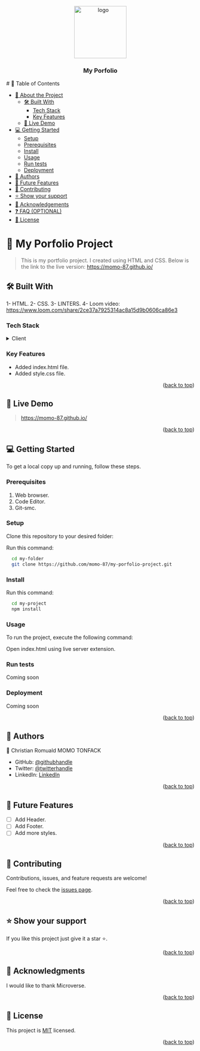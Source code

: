 <a name="readme-top"></a>
<div align="center">
  <img src="https://encrypted-tbn0.gstatic.com/images?q=tbn:ANd9GcS_ylEbgcaMVc3x3rXFLwMF42Bc69GPF66QWw&usqp=CAU" alt="logo" width="140"  height="auto" />
  <br/>

  <h3><b>My Porfolio</b></h3>

</div>
# 📗 Table of Contents

- [📖 About the Project](#about-project)
  - [🛠 Built With](#built-with)
    - [Tech Stack](#tech-stack)
    - [Key Features](#key-features)
  - [🚀 Live Demo](#live-demo)
- [💻 Getting Started](#getting-started)
  - [Setup](#setup)
  - [Prerequisites](#prerequisites)
  - [Install](#install)
  - [Usage](#usage)
  - [Run tests](#run-tests)
  - [Deployment](#triangular_flag_on_post-deployment)
- [👥 Authors](#authors)
- [🔭 Future Features](#future-features)
- [🤝 Contributing](#contributing)
- [⭐️ Show your support](#support)
- [🙏 Acknowledgements](#acknowledgements)
- [❓ FAQ (OPTIONAL)](#faq)
- [📝 License](#license)

# 📖 My Porfolio Project <a name="porfolio-project"></a>

> This is my portfolio project. I created using HTML and CSS.
> Below is the link to the live version:
  https://momo-87.github.io/


## 🛠 Built With <a name="built-with"></a>
1- HTML.
2- CSS.
3- LINTERS.
4- Loom video: https://www.loom.com/share/2ce37a7925314ac8a15d9b0606ca86e3

### Tech Stack <a name="tech-stack"></a>

<details>
  <summary>Client</summary>
  <ul>
    <li><a href="https://html.com/">HTML</a></li>
    <li><a href="http://www.css.com/">CSS</a></li>
    <li><a href="https://www.loom.com/share/2ce37a7925314ac8a15d9b0606ca86e3">Loom video</a></li>
  </ul>
</details>


### Key Features <a name="key-features"></a>

- Added index.html file.
- Added style.css file.

<p align="right">(<a href="#readme-top">back to top</a>)</p>


## 🚀 Live Demo <a name="live-demo"></a>

> https://momo-87.github.io/

<p align="right">(<a href="#readme-top">back to top</a>)</p>


## 💻 Getting Started <a name="getting-started"></a>

To get a local copy up and running, follow these steps.

### Prerequisites

1. Web browser.
2. Code Editor.
3. Git-smc.

### Setup

Clone this repository to your desired folder:

Run this command:

```sh
  cd my-folder
  git clone https://github.com/momo-87/my-porfolio-project.git
```

### Install

Run this command:

```sh
  cd my-project
  npm install
```

### Usage

To run the project, execute the following command:

Open index.html using live server extension.

### Run tests

Coming soon

### Deployment

Coming soon

<p align="right">(<a href="#readme-top">back to top</a>)</p>


## 👥 Authors <a name="authors"></a>

👤 Christian Romuald MOMO TONFACK

- GitHub: [@githubhandle](https://github.com/Momo-87)
- Twitter: [@twitterhandle](https://twitter.com/Momo_yde)
- LinkedIn: [LinkedIn](https://www.linkedin.com/in/christian-momo/)

<p align="right">(<a href="#readme-top">back to top</a>)</p>


## 🔭 Future Features <a name="future-features"></a>

- [ ] Add Header.
- [ ] Add Footer.
- [ ] Add more styles.

<p align="right">(<a href="#readme-top">back to top</a>)</p>


## 🤝 Contributing <a name="contributing"></a>

Contributions, issues, and feature requests are welcome!

Feel free to check the [issues page](../../issues/).

<p align="right">(<a href="#readme-top">back to top</a>)</p>


## ⭐️ Show your support <a name="support"></a>

If you like this project just give it a star ⭐️.

<p align="right">(<a href="#readme-top">back to top</a>)</p>

## 🙏 Acknowledgments <a name="acknowledgements"></a>

I would like to thank Microverse.

<p align="right">(<a href="#readme-top">back to top</a>)</p>


## 📝 License <a name="license"></a>

This project is [MIT](./LICENSE) licensed.

<p align="right">(<a href="#readme-top">back to top</a>)</p>
